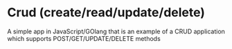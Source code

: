 # Crud (create/read/update/delete)

A simple app in JavaScript/GOlang that is an example of a CRUD application which supports POST/GET/UPDATE/DELETE methods
